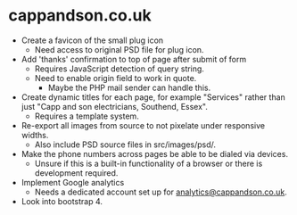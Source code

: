 # cappandson.co.uk

* Create a favicon of the small plug icon
  * Need access to original PSD file for plug icon.
* Add 'thanks' confirmation to top of page after submit of form
  * Requires JavaScript detection of query string.
  * Need to enable origin field to work in quote.
    * Maybe the PHP mail sender can handle this.
* Create dynamic titles for each page, for example "Services" rather than just "Capp and son electricians, Southend, Essex".
  * Requires a template system.
* Re-export all images from source to not pixelate under responsive widths.
  * Also include PSD source files in src/images/psd/.
* Make the phone numbers across pages be able to be dialed via devices.
  * Unsure if this is a built-in functionality of a browser or there is development required.
* Implement Google analytics
  * Needs a dedicated account set up for analytics@cappandson.co.uk.
* Look into bootstrap 4.
